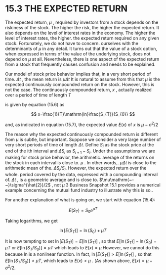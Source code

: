 # 15.3 THE EXPECTED RETURN  

The expected return, $\mu$ , required by investors from a stock depends on the riskiness of the stock. The higher the risk, the higher the expected return. It also depends on the level of interest rates in the economy. The higher the level of interest rates, the higher. the expected return required on any given stock. Fortunately, we do not have to concern. ourselves with the determinants of $\mu$ in any detail. It turns out that the value of a stock option, when expressed in terms of the value of the underlying stock, does not depend on $\mu$ at all. Nevertheless, there is one aspect of the expected return from a stock that frequently causes confusion and needs to be explained.  

Our model of stock price behavior implies that, in a very short period of time. $\Delta t$ , the mean return is $\mu\Delta t$ It is natural to assume from this that $\mu$ is the expected continuously compounded return on the stock. However, this is not the case. The continuously compounded return, $x$ , actually realized over a period of time of length $T$  

is given by equation (15.6) as  

$$
x=\frac{1}{T}\mathrm{ln}\frac{S_{T}}{S_{0}}
$$  

and, as indicated in equation (15.7), the expected value $E(x)$ of $x$ is $\mu-\sigma^{2}/2$  

The reason why the expected continuously compounded return is different from $\mu$ is subtle, but important. Suppose we consider a very large number of very short periods of time of length $\Delta t.$ Define $S_{i}$ as the stock price at the end of the ith interval and $\Delta S_{i}$ as $S_{i+1}-S_{i}.$ Under the assumptions we are making for stock price behavior, the arithmetic. average of the returns on the stock in each interval is close to. $\mu$ . In other words,. $\mu\Delta t$ is close to the arithmetic mean of the. $\Delta S_{i}/S_{i}.$ However, the expected return over the whole. period covered by the data, expressed with a compounding interval of. $\Delta t$ , is a geometric average and is close to. $\mu\mathrm{~-~}\sigma^{\hat{2}}/2$ , not $\mu$ 3 Business Snapshot 15.1 provides a numerical example concerning the mutual fund industry to illustrate why this is so..  

For another explanation of what is going on, we start with equation (15.4):  

$$
E(S_{T})=S_{0}e^{\mu T}
$$  

Taking logarithms, we get  

$$
\ln[E(S_{T})]=\ln(S_{0})+\mu T
$$  

It is now tempting to set $\ln[E(S_{T})]=E[\ln(S_{T})]$ , so that $E[\ln(S_{T})]-\ln(S_{0})=\mu T$ or $E[\ln(S_{T}/S_{0})]=\mu T$ which leads to $E(x)=\mu$ However, we cannot do this because ln is a nonlinear function. In fact, $\ln[E(S_{T})]>E[\ln(S_{T})]$ , so that $E[\ln(S_{T}/S_{0})]<\mu T,$ which leads to $E(x)<\mu$ . (As shown above, $E(x)=\mu-\sigma^{2}/2.$  
